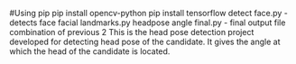#Using pip
pip install opencv-python
pip install tensorflow
detect face.py - detects face
facial landmarks.py
headpose angle final.py - final output file combination of previous 2
This is the head pose detection project developed for detecting head pose of the candidate.
It gives the angle at which the head of the candidate is located.